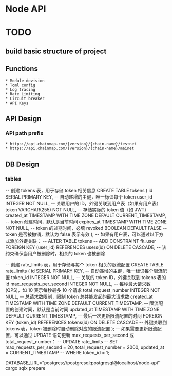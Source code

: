 # Node API

# TODO
## build basic structure of project
## Functions
    * Module devision
    * Toml config
    * Log tracing
    * Rate Limiting
    * Circuit breaker
    * API Keys

## API Design
### API path prefix
    * https://api.chainmap.com/{version}/{chain-name}/testnet
    * https://api.chainmap.com/{version}/{chain-name}/mainet

## DB Design
### tables
-- 创建 tokens 表，用于存储 token 相关信息
CREATE TABLE tokens (
    id SERIAL PRIMARY KEY,                      -- 自动递增的主键，唯一标识每个 token
    user_id INTEGER NOT NULL,                   -- 关联用户的 ID，外键关联到用户表（如果有用户表）
    token VARCHAR(255) NOT NULL,                -- 存储实际的 token 值（如 JWT）
    created_at TIMESTAMP WITH TIME ZONE DEFAULT CURRENT_TIMESTAMP,  -- token 创建时间，默认是当前时间
    expires_at TIMESTAMP WITH TIME ZONE NOT NULL,  -- token 的过期时间，必填
    revoked BOOLEAN DEFAULT FALSE               -- token 是否被撤销，默认为 false 表示有效
);
-- 如果有用户表，可以通过以下方式添加外键关联：
-- ALTER TABLE tokens
-- ADD CONSTRAINT fk_user FOREIGN KEY (user_id) REFERENCES users(id) ON DELETE CASCADE;
-- 该约束确保当用户被删除时，相关的 token 也被删除


-- 创建 rate_limits 表，用于存储与每个 token 相关的限流配置
CREATE TABLE rate_limits (
    id SERIAL PRIMARY KEY,                           -- 自动递增的主键，唯一标识每个限流配置
    token_id INTEGER NOT NULL,                       -- 关联的 token ID，外键关联到 tokens 表的 id
    max_requests_per_second INTEGER NOT NULL,        -- 每秒最大请求数 (QPS)，如 10 表示每秒最多 10 个请求
    total_request_number INTEGER NOT NULL,           -- 总请求数限制，限制 token 总共能发起的最大请求数
    created_at TIMESTAMP WITH TIME ZONE DEFAULT CURRENT_TIMESTAMP,  -- 限流配置的创建时间，默认是当前时间
    updated_at TIMESTAMP WITH TIME ZONE DEFAULT CURRENT_TIMESTAMP,  -- 最后一次更新限流配置的时间
    FOREIGN KEY (token_id) REFERENCES tokens(id) ON DELETE CASCADE  -- 外键关联到 tokens 表，token 被删除时自动删除对应的限流配置
);
-- 如果需要更新限流配置，可以通过 UPDATE 语句更新 max_requests_per_second 或 total_request_number：
-- UPDATE rate_limits
-- SET max_requests_per_second = 20, total_request_number = 2000, updated_at = CURRENT_TIMESTAMP
-- WHERE token_id = 1;




DATABASE_URL="postgres://postgresql:postgresql@localhost/node-api" cargo sqlx prepare

